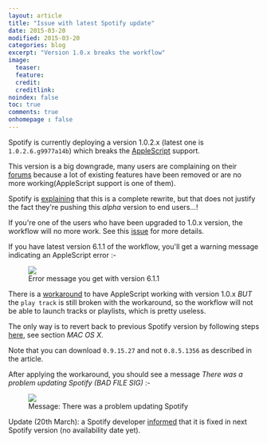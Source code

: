 ```yaml
---
layout: article
title: "Issue with latest Spotify update"
date: 2015-03-20
modified: 2015-03-20
categories: blog
excerpt: "Version 1.0.x breaks the workflow"
image:
  teaser: 
  feature:
  credit:
  creditlink:
noindex: false
toc: true
comments: true
onhomepage : false
---
```


Spotify is currently deploying a version 1.0.2.x (latest one is `1.0.2.6.g9977a14b`) which breaks the [AppleScript](https://community.spotify.com/t5/Help-Desktop-Linux-Mac-and/Apple-scripting-broken-in-1-0-1-988-g8f17a348/td-p/1029434) support.

This version is a big downgrade, many users are complaining on their [forums](https://community.spotify.com/t5/Help-Desktop-Linux-Mac-and/The-latest-desktop-version-is-a-downgrade/td-p/1039724) because a lot of existing features have been removed or are no more working(AppleScript support is one of them).

Spotify is [explaining](https://community.spotify.com/t5/Help-Desktop-Linux-Mac-and/Desktop-Update-Version-1-0-1/td-p/1050266) that this is a complete rewrite, but that does not justify the fact they're pushing this _alpha_ version to end users...!

If you're one of the users who have been upgraded to 1.0.x version, the workflow will no more work. See this [issue](https://github.com/vdesabou/alfred-spotify-mini-player/issues/66) for more details. 

If you have latest version 6.1.1 of the workflow, you'll get a warning message indicating an AppleScript error :-

<figure>
    <img src="{{ site.url }}/images/blog/spotify_update_problem2.jpg"></a>
    <figcaption>Error message you get with version 6.1.1</figcaption>
</figure> 

There is a [workaround](http://hyperdock.bahoom.com/spotify_fix) to have AppleScript working with version 1.0.x *BUT* the `play track` is still broken with the workaround, so the workflow will not be able to launch tracks or playlists, which is pretty useless.

The only way is to revert back to previous Spotify version by following steps [here](http://supraliminal.net/blog/2013/4/21/how-to-revert-back-to-the-older-better-spotify-client), see section _MAC OS X_.

Note that you can download `0.9.15.27` and not `0.8.5.1356` as described in the article.

After applying the workaround, you should see a message _There was a problem updating Spotify (BAD FILE SIG)_ :-

<figure>
    <img src="{{ site.url }}/images/blog/spotify_update_problem.jpg"></a>
    <figcaption>Message: There was a problem updating Spotify</figcaption>
</figure>

Update (20th March): a Spotify developer [informed](http://stackoverflow.com/questions/29039514/applescript-to-tell-spotify-to-play-isnt-working-after-osx-update-to-yosemite/29047174#29047174) that it is fixed in next Spotify version (no availability date yet).




